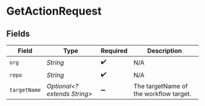 # GetActionRequest


## Fields

| Field                                  | Type                                   | Required                               | Description                            |
| -------------------------------------- | -------------------------------------- | -------------------------------------- | -------------------------------------- |
| `org`                                  | *String*                               | :heavy_check_mark:                     | N/A                                    |
| `repo`                                 | *String*                               | :heavy_check_mark:                     | N/A                                    |
| `targetName`                           | *Optional<? extends String>*           | :heavy_minus_sign:                     | The targetName of the workflow target. |